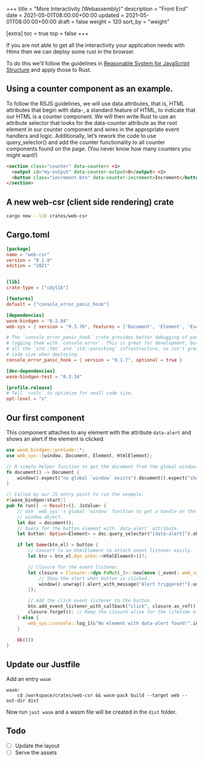 +++
title = "More Interactivity (Webassembly)"
description = "Front End"
date = 2021-05-01T08:00:00+00:00
updated = 2021-05-01T08:00:00+00:00
draft = false
weight = 120
sort_by = "weight"


[extra]
toc = true
top = false
+++

If you are not able to get all the interactivity your application needs with Htmx then we can deploy some rust in the browser.

To do this we'll follow the guidelines in [Reasonable System for JavaScript Structure](https://ricostacruz.com/rsjs/) and apply those to Rust.

## Using a counter component as an example.

To follow the RSJS guidelines, we will use data attributes, that is, HTML attributes that begin with data-, a standard feature of HTML, to indicate that our HTML is a counter component. We will then write Rust to use an attribute selector that looks for the data-counter attribute as the root element in our counter component and wires in the appropriate event handlers and logic. Additionally, let’s rework the code to use query_selector() and add the counter functionality to all counter components found on the page. (You never know how many counters you might want!)

```html
<section class="counter" data-counter> <1>
  <output id="my-output" data-counter-output>0</output> <2>
  <button class="increment-btn" data-counter-increment>Increment</button>
</section>
```

## A new web-csr (client side rendering) crate

```sh
cargo new --lib crates/web-csr
```

## Cargo.toml

```toml
[package]
name = "web-csr"
version = "0.1.0"
edition = "2021"


[lib]
crate-type = ["cdylib"]

[features]
default = ["console_error_panic_hook"]

[dependencies]
wasm-bindgen = "0.2.84"
web-sys = { version = "0.3.76", features = ['Document', 'Element', 'Event', 'HtmlElement', 'Node', 'Window', 'console'] }

# The `console_error_panic_hook` crate provides better debugging of panics by
# logging them with `console.error`. This is great for development, but requires
# all the `std::fmt` and `std::panicking` infrastructure, so isn't great for
# code size when deploying.
console_error_panic_hook = { version = "0.1.7", optional = true }

[dev-dependencies]
wasm-bindgen-test = "0.3.34"

[profile.release]
# Tell `rustc` to optimize for small code size.
opt-level = "s"
```

## Our first component

This component attaches to any element with the attribute `data-alert` and shows an alert if the element is clicked.

```rust
use wasm_bindgen::prelude::*;
use web_sys::{window, Document, Element, HtmlElement};

// A simple helper function to get the document from the global window.
fn document() -> Document {
    window().expect("no global `window` exists").document().expect("should have a document")
}

// Called by our JS entry point to run the example.
#[wasm_bindgen(start)]
pub fn run() -> Result<(), JsValue> {
    // Use `web_sys`'s global `window` function to get a handle on the global
    // window object.
    let doc = document();
    // Query for the button element with `data-alert` attribute.
    let button: Option<Element> = doc.query_selector("[data-alert]").ok().flatten();

    if let Some(btn_el) = button {
        // Convert to an HtmlElement to attach event listener easily.
        let btn = btn_el.dyn_into::<HtmlElement>()?;

        // Closure for the event listener.
        let closure = Closure::<dyn FnMut(_)>::new(move |_event: web_sys::Event| {
            // Show the alert when button is clicked.
            window().unwrap().alert_with_message("Alert triggered!").unwrap();
        });

        // Add the click event listener to the button.
        btn.add_event_listener_with_callback("click", closure.as_ref().unchecked_ref())?;
        closure.forget(); // Keep the closure alive for the lifetime of the program.
    } else {
        web_sys::console::log_1(&"No element with data-alert found!".into());
    }

    Ok(())
}
```

## Update our Justfile

Add an entry `wasm`

```justfile
wasm:
    cd /workspace/crates/web-csr && wasm-pack build --target web --out-dir dist
```

Now run `just wasm` and a wasm file will be created in the `dist` folder.

## Todo

- [ ] Update the layout
- [ ] Serve the assets
